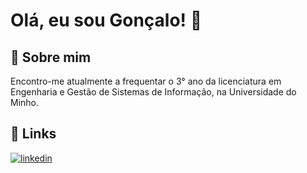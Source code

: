# Olá, eu sou Gonçalo! 👋


## 🚀 Sobre mim
Encontro-me atualmente a frequentar o 3° ano da licenciatura em Engenharia e Gestão de Sistemas de Informação, na Universidade do Minho. 


## 🔗 Links
[![linkedin](https://img.shields.io/badge/linkedin-0A66C2?style=for-the-badge&logo=linkedin&logoColor=white)](https://www.linkedin.com/in/gonçalo-pereira-22989822a/)


